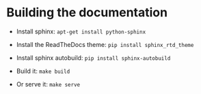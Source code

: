 # Building the documentation

 * Install sphinx: ```apt-get install python-sphinx```

 * Install the ReadTheDocs theme: ```pip install sphinx_rtd_theme```

 * Install sphinx autobuild: ```pip install sphinx-autobuild```

 * Build it: ```make build```

 * Or serve it: ```make serve```

